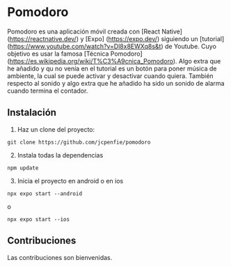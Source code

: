 # Pomodoro
Pomodoro es una aplicación móvil creada con [React Native] (https://reactnative.dev/) y [Expo] (https://expo.dev/) siguiendo un [tutorial] (https://www.youtube.com/watch?v=Dl8x8EWXq8s&t) de Youtube. 
Cuyo objetivo es usar la famosa [Técnica Pomodoro] (https://es.wikipedia.org/wiki/T%C3%A9cnica_Pomodoro). 
Algo extra que he añadido y qu no venía en el tutorial es un botón para poner música de ambiente, la cual se puede activar y desactivar cuando quiera. También respecto al sonido y algo extra que he añadido ha sido un sonido de alarma cuando termina el contador.

## Instalación

1. Haz un clone del proyecto:
```
git clone https://github.com/jcpenfie/pomodoro
```
2. Instala todas la dependencias
```
npm update
```
3. Inicia el proyecto en android o en ios
```
npx expo start --android
```
o
```
npx expo start --ios
```

## Contribuciones
Las contribuciones son bienvenidas.
